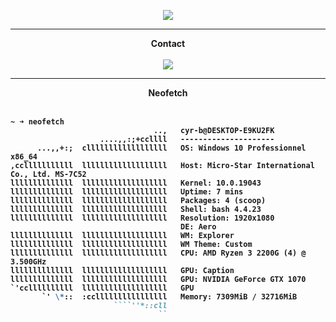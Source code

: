 
<p align = "center">
<img src="https://media.discordapp.net/attachments/811996894640472125/940755545994969088/anime-depressed.gif">
</p>
 
-----

<p align = "center"><strong>Contact<strong><br><br>
  <a href="https://github.com:AtiPiquee">
    <img src="https://discord.c99.nl/widget/theme-2/456142146299494402.png">
  </a>
</p>
 
-----

 <p align = "center"><strong>Neofetch<strong><br><br>
  
```md
~ ➜ neofetch
                                ..,   cyr-b@DESKTOP-E9KU2FK
                    ....,,:;+ccllll   ---------------------
      ...,,+:;  cllllllllllllllllll   OS: Windows 10 Professionnel x86_64
,cclllllllllll  lllllllllllllllllll   Host: Micro-Star International Co., Ltd. MS-7C52
llllllllllllll  lllllllllllllllllll   Kernel: 10.0.19043
llllllllllllll  lllllllllllllllllll   Uptime: 7 mins
llllllllllllll  lllllllllllllllllll   Packages: 4 (scoop)
llllllllllllll  lllllllllllllllllll   Shell: bash 4.4.23
llllllllllllll  lllllllllllllllllll   Resolution: 1920x1080
                                      DE: Aero
llllllllllllll  lllllllllllllllllll   WM: Explorer
llllllllllllll  lllllllllllllllllll   WM Theme: Custom
llllllllllllll  lllllllllllllllllll   CPU: AMD Ryzen 3 2200G (4) @ 3.500GHz
llllllllllllll  lllllllllllllllllll   GPU: Caption
llllllllllllll  lllllllllllllllllll   GPU: NVIDIA GeForce GTX 1070
`'ccllllllllll  lllllllllllllllllll   GPU
       `' \*::  :ccllllllllllllllll   Memory: 7309MiB / 32716MiB
                       ````''*::cll
                                 ``

```
 
